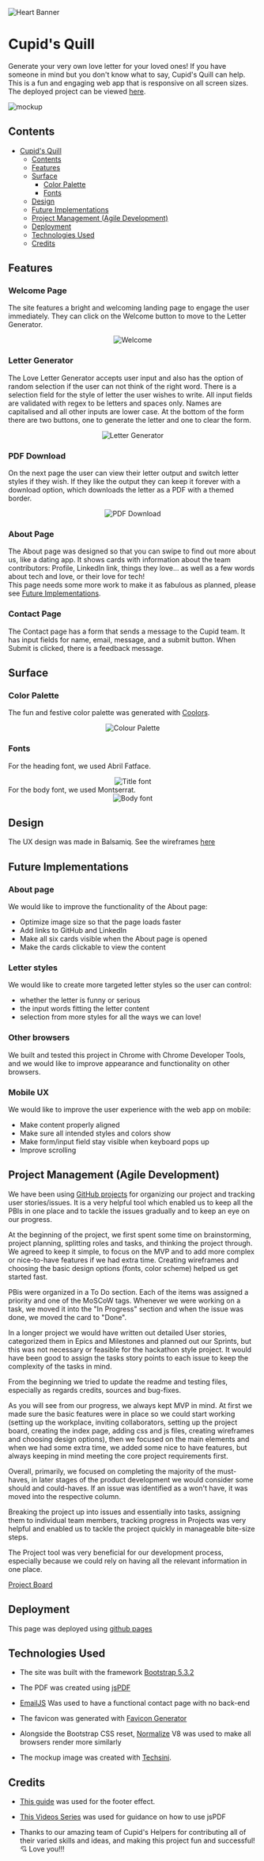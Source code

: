 ![Heart Banner](assets/images/readme-heart-banner.png)

# Cupid's Quill
Generate your very own love letter for your loved ones! If you have someone in mind but you don't know what to say, Cupid's Quill can help. This is a fun and engaging web app that is responsive on all screen sizes. <br>
The deployed project can be viewed [here](https://lucia2007.github.io/love-letter-generator/). <br>

![mockup](assets/readme-images/mockup.png)

## Contents

- [Cupid's Quill](#cupids-quill)
  - [Contents](#contents)
  - [Features](#features)
  - [Surface](#surface)
    - [Color Palette](#color-palette)
    - [Fonts](#fonts)
  - [Design](#design)
  - [Future Implementations](#future-implementations)
  - [Project Management (Agile Development)](#project-management-agile-development)
  - [Deployment](#deployment)
  - [Technologies Used](#technologies-used)
  - [Credits](#credits)

## Features
### Welcome Page

The site features a bright and welcoming landing page to engage the user immediately. They can click on the Welcome button to move to the Letter Generator.

<div align="center">
  <img src="./assets/readme-images/Welcome.gif" alt="Welcome">
</div>

### Letter Generator

The Love Letter Generator accepts user input and also has the option of random selection if the user can not think of the right word. There is a selection field for the style of letter the user wishes to write. All input fields are validated with regex to be letters and spaces only. Names are capitalised and all other inputs are lower case. At the bottom of the form there are two buttons, one to generate the letter and one to clear the form.

<div align="center">
  <img src="./assets/readme-images/LetterGenerator.png" alt="Letter Generator">
</div>

### PDF Download

On the next page the user can view their letter output and switch letter styles if they wish. If they like the output they can keep it forever with a download option, which downloads the letter as a PDF with a themed border.

<div align="center">
  <img src="./assets/readme-images/LetterDownload.png" alt="PDF Download">
</div>

### About Page
The About page was designed so that you can swipe to find out more about us, like a dating app. It shows cards with information about the team contributors: Profile, LinkedIn link, things they love... as well as a few words about tech and love, or their love for tech! <br>
This page needs some more work to make it as fabulous as planned, please see [Future Implementations](#future-implementations).

### Contact Page
The Contact page has a form that sends a message to the Cupid team. It has input fields for name, email, message, and a submit button. When Submit is clicked, there is a feedback message.

## Surface

### Color Palette
The fun and festive color palette was generated with [Coolors](https://coolors.co/).
<div align="center">
  <img src="./assets/readme-images/colour-pallette.png" alt="Colour Palette">
</div>

### Fonts
For the heading font, we used Abril Fatface.
<div align="center">
  <img src="./assets/readme-images/font-title.png" alt="Title font">
</div>
For the body font, we used Montserrat.
<div align="center">
  <img src="./assets/readme-images/font-body.png" alt="Body font">
</div>

## Design

The UX design was made in Balsamiq. See the wireframes [here](assets/PDF/LoveLetterGenerator.pdf)

## Future Implementations

### About page
We would like to improve the functionality of the About page:
- Optimize image size so that the page loads faster
- Add links to GitHub and LinkedIn
- Make all six cards visible when the About page is opened
- Make the cards clickable to view the content

### Letter styles
We would like to create more targeted letter styles so the user can control:
- whether the letter is funny or serious
- the input words fitting the letter content
- selection from more styles for all the ways we can love!

### Other browsers
We built and tested this project in Chrome with Chrome Developer Tools, and we would like to improve appearance and functionality on other browsers.

### Mobile UX
We would like to improve the user experience with the web app on mobile:
- Make content properly aligned
- Make sure all intended styles and colors show
- Make form/input field stay visible when keyboard pops up
- Improve scrolling

## Project Management (Agile Development)

We have been using [GitHub projects](https://github.com/users/lucia2007/projects/10/views/1) for organizing our project and tracking user stories/issues. It is a very helpful tool which enabled us to keep all the PBIs in one place and to tackle the issues gradually and to keep an eye on our progress.

At the beginning of the project, we first spent some time on brainstorming, project planning, splitting roles and tasks, and thinking the project through. We agreed to keep it simple, to focus on the MVP and to add more complex or nice-to-have features if we had extra time. Creating wireframes and choosing the basic design options (fonts, color scheme) helped us get started fast. 

PBis were organized in a To Do section. Each of the items was assigned a priority and one of the MoSCoW tags. Whenever we were working on a task, we moved it into the "In Progress" section and when the issue was done, we moved the card to "Done". 

In a longer project we would have written out detailed User stories, categorized them in Epics and Milestones and planned out our Sprints, but this was not necessary or feasible for the hackathon style project. It would have been good to assign the tasks story points to each issue to keep the complexity of the tasks in mind.

From the beginning we tried to update the readme and testing files, especially as regards credits, sources and bug-fixes.

As you will see from our progress, we always kept MVP in mind. At first we made sure the basic features were in place so we could start working (setting up the workplace, inviting collaborators, setting up the project board, creating the index page, adding css and js files, creating wireframes and choosing design options), then we focused on the main elements and when we had some extra time, we added some nice to have features, but always keeping in mind meeting the core project requirements first.

Overall, primarily, we focused on completing the majority of the must-haves, in later stages of the product development we would consider some should and could-haves. If an issue was identified as a won't have, it was moved into the respective column.

Breaking the project up into issues and essentially into tasks, assigning them to individual team members, tracking progress in Projects was very helpful and enabled us to tackle the project quickly in manageable bite-size steps.

The Project tool was very beneficial for our development process, especially because we could rely on having all the relevant information in one place.

[Project Board](./assets/readme-images/project-board.png)

## Deployment

This page was deployed using [github pages](https://pages.github.com/)

## Technologies Used

- The site was built with the framework [Bootstrap 5.3.2](https://getbootstrap.com/)

- The PDF was created using [jsPDF](https://rawgit.com/MrRio/jsPDF/master/docs/index.html)

- [EmailJS](https://www.emailjs.com/) Was used to have a functional contact page with no back-end

- The favicon was generated with [Favicon Generator](https://favicon.io/favicon-converter/)

- Alongside the Bootstrap CSS reset, [Normalize](https://necolas.github.io/normalize.css/) V8 was used to make all browsers render more similarly

- The mockup image was created with [Techsini](https://techsini.com/multi-mockup/index.php).

## Credits

- [This guide](https://www.youtube.com/watch?v=G_h2pGZcOzc) was used for the footer effect.

- [This Videos Series](https://www.youtube.com/watch?v=6toXMFyQdB0&list=PLc1g3vwxhg1WVhYrKP0GJlZIlSn9loyXD) was used for guidance on how to use jsPDF

- Thanks to our amazing team of Cupid's Helpers for contributing all of their varied skills and ideas, and making this project fun and successful! 💘 Love you!!!
